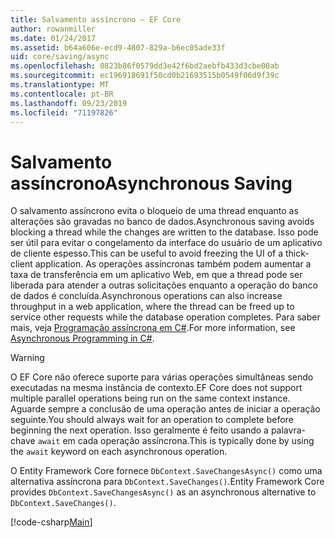 ```yaml
---
title: Salvamento assíncrono – EF Core
author: rowanmiller
ms.date: 01/24/2017
ms.assetid: b64a606e-ecd9-4807-829a-b6ec05ade33f
uid: core/saving/async
ms.openlocfilehash: 0823b86f0579dd3e42f6bd2aebfb433d3cbe00ab
ms.sourcegitcommit: ec196918691f50cd0b21693515b0549f06d9f39c
ms.translationtype: MT
ms.contentlocale: pt-BR
ms.lasthandoff: 09/23/2019
ms.locfileid: "71197826"
---
```

# <a name="asynchronous-saving"></a><span data-ttu-id="65e4f-102">Salvamento assíncrono</span><span class="sxs-lookup"><span data-stu-id="65e4f-102">Asynchronous Saving</span></span>

<span data-ttu-id="65e4f-103">O salvamento assíncrono evita o bloqueio de uma thread enquanto as alterações são gravadas no banco de dados.</span><span class="sxs-lookup"><span data-stu-id="65e4f-103">Asynchronous saving avoids blocking a thread while the changes are written to the database.</span></span> <span data-ttu-id="65e4f-104">Isso pode ser útil para evitar o congelamento da interface do usuário de um aplicativo de cliente espesso.</span><span class="sxs-lookup"><span data-stu-id="65e4f-104">This can be useful to avoid freezing the UI of a thick-client application.</span></span> <span data-ttu-id="65e4f-105">As operações assíncronas também podem aumentar a taxa de transferência em um aplicativo Web, em que a thread pode ser liberada para atender a outras solicitações enquanto a operação do banco de dados é concluída.</span><span class="sxs-lookup"><span data-stu-id="65e4f-105">Asynchronous operations can also increase throughput in a web application, where the thread can be freed up to service other requests while the database operation completes.</span></span> <span data-ttu-id="65e4f-106">Para saber mais, veja [Programação assíncrona em C#](https://docs.microsoft.com/dotnet/csharp/async).</span><span class="sxs-lookup"><span data-stu-id="65e4f-106">For more information, see [Asynchronous Programming in C#](https://docs.microsoft.com/dotnet/csharp/async).</span></span>

> [!WARNING]  
> <span data-ttu-id="65e4f-107">O EF Core não oferece suporte para várias operações simultâneas sendo executadas na mesma instância de contexto.</span><span class="sxs-lookup"><span data-stu-id="65e4f-107">EF Core does not support multiple parallel operations being run on the same context instance.</span></span> <span data-ttu-id="65e4f-108">Aguarde sempre a conclusão de uma operação antes de iniciar a operação seguinte.</span><span class="sxs-lookup"><span data-stu-id="65e4f-108">You should always wait for an operation to complete before beginning the next operation.</span></span> <span data-ttu-id="65e4f-109">Isso geralmente é feito usando a palavra-chave `await` em cada operação assíncrona.</span><span class="sxs-lookup"><span data-stu-id="65e4f-109">This is typically done by using the `await` keyword on each asynchronous operation.</span></span>

<span data-ttu-id="65e4f-110">O Entity Framework Core fornece `DbContext.SaveChangesAsync()` como uma alternativa assíncrona para `DbContext.SaveChanges()`.</span><span class="sxs-lookup"><span data-stu-id="65e4f-110">Entity Framework Core provides `DbContext.SaveChangesAsync()` as an asynchronous alternative to `DbContext.SaveChanges()`.</span></span>

[!code-csharp[Main](../../../samples/core/Saving/Async/Sample.cs#Sample)]
